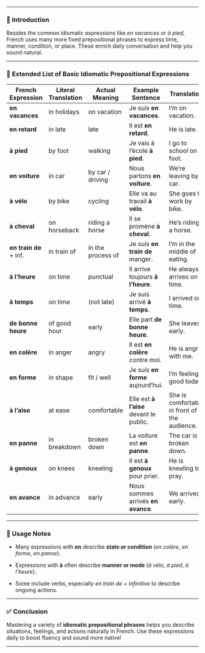 
---
### 🧠 Introduction

Besides the common idiomatic expressions like _en vacances_ or _à pied_, French uses many more fixed prepositional phrases to express time, manner, condition, or place. These enrich daily conversation and help you sound natural.

---

### 📘 Extended List of Basic Idiomatic Prepositional Expressions

|French Expression|Literal Translation|Actual Meaning|Example Sentence|Translation|
|---|---|---|---|---|
|**en vacances**|in holidays|on vacation|Je suis **en vacances**.|I’m on vacation.|
|**en retard**|in late|late|Il est **en retard**.|He is late.|
|**à pied**|by foot|walking|Je vais à l’école **à pied**.|I go to school on foot.|
|**en voiture**|in car|by car / driving|Nous partons **en voiture**.|We’re leaving by car.|
|**à vélo**|by bike|cycling|Elle va au travail **à vélo**.|She goes to work by bike.|
|**à cheval**|on horseback|riding a horse|Il se promène **à cheval**.|He’s riding a horse.|
|**en train de** + inf.|in train of|in the process of|Je suis **en train de** manger.|I’m in the middle of eating.|
|**à l’heure**|on time|punctual|Il arrive toujours **à l’heure**.|He always arrives on time.|
|**à temps**|on time|(not late)|Je suis arrivé **à temps**.|I arrived on time.|
|**de bonne heure**|of good hour|early|Elle part **de bonne heure**.|She leaves early.|
|**en colère**|in anger|angry|Il est **en colère** contre moi.|He is angry with me.|
|**en forme**|in shape|fit / well|Je suis **en forme** aujourd’hui.|I’m feeling good today.|
|**à l’aise**|at ease|comfortable|Elle est **à l’aise** devant le public.|She is comfortable in front of the audience.|
|**en panne**|in breakdown|broken down|La voiture est **en panne**.|The car is broken down.|
|**à genoux**|on knees|kneeling|Il est **à genoux** pour prier.|He is kneeling to pray.|
|**en avance**|in advance|early|Nous sommes arrivés **en avance**.|We arrived early.|

---

### 🧩 Usage Notes

- Many expressions with **en** describe **state or condition** (_en colère_, _en forme_, _en panne_).
    
- Expressions with **à** often describe **manner or mode** (_à vélo_, _à pied_, _à l’heure_).
    
- Some include verbs, especially _en train de + infinitive_ to describe ongoing actions.
    

---

### ✅ Conclusion

Mastering a variety of **idiomatic prepositional phrases** helps you describe situations, feelings, and actions naturally in French. Use these expressions daily to boost fluency and sound more native!

---